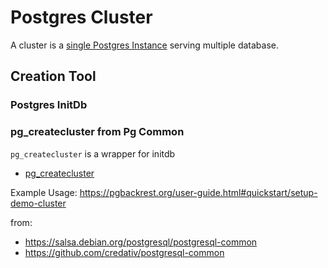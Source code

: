 # Postgres Cluster


A cluster is a [single Postgres Instance](https://www.postgresql.org/docs/current/creating-cluster.html)
serving  multiple database.

## Creation Tool

### Postgres InitDb

### pg_createcluster from Pg Common
`pg_createcluster` is a wrapper for initdb

* [pg_createcluster](https://manpages.ubuntu.com/manpages/trusty/man8/pg_createcluster.8.html)

Example Usage:
https://pgbackrest.org/user-guide.html#quickstart/setup-demo-cluster

from:
* https://salsa.debian.org/postgresql/postgresql-common
* https://github.com/credativ/postgresql-common

